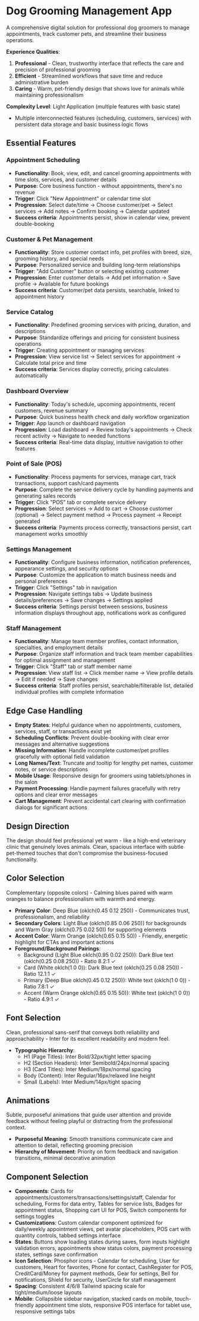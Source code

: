 # Dog Grooming Management App

A comprehensive digital solution for professional dog groomers to manage appointments, track customer pets, and streamline their business operations.

**Experience Qualities**: 
1. **Professional** - Clean, trustworthy interface that reflects the care and precision of professional grooming
2. **Efficient** - Streamlined workflows that save time and reduce administrative burden
3. **Caring** - Warm, pet-friendly design that shows love for animals while maintaining professionalism

**Complexity Level**: Light Application (multiple features with basic state)
- Multiple interconnected features (scheduling, customers, services) with persistent data storage and basic business logic flows

## Essential Features

### Appointment Scheduling
- **Functionality**: Book, view, edit, and cancel grooming appointments with time slots, services, and customer details
- **Purpose**: Core business function - without appointments, there's no revenue
- **Trigger**: Click "New Appointment" or calendar time slot
- **Progression**: Select date/time → Choose customer/pet → Select services → Add notes → Confirm booking → Calendar updated
- **Success criteria**: Appointments persist, show in calendar view, prevent double-booking

### Customer & Pet Management
- **Functionality**: Store customer contact info, pet profiles with breed, size, grooming history, and special needs
- **Purpose**: Personalized service and building long-term relationships
- **Trigger**: "Add Customer" button or selecting existing customer
- **Progression**: Enter customer details → Add pet information → Save profile → Available for future bookings
- **Success criteria**: Customer/pet data persists, searchable, linked to appointment history

### Service Catalog
- **Functionality**: Predefined grooming services with pricing, duration, and descriptions
- **Purpose**: Standardize offerings and pricing for consistent business operations
- **Trigger**: Creating appointment or managing services
- **Progression**: View service list → Select services for appointment → Calculate total price and time
- **Success criteria**: Services display correctly, pricing calculates automatically

### Dashboard Overview
- **Functionality**: Today's schedule, upcoming appointments, recent customers, revenue summary
- **Purpose**: Quick business health check and daily workflow organization
- **Trigger**: App launch or dashboard navigation
- **Progression**: Load dashboard → Review today's appointments → Check recent activity → Navigate to needed functions
- **Success criteria**: Real-time data display, intuitive navigation to other features

### Point of Sale (POS)
- **Functionality**: Process payments for services, manage cart, track transactions, support cash/card payments
- **Purpose**: Complete the service delivery cycle by handling payments and generating sales records
- **Trigger**: Click "POS" tab or complete service delivery
- **Progression**: Select services → Add to cart → Choose customer (optional) → Select payment method → Process payment → Receipt generated
- **Success criteria**: Payments process correctly, transactions persist, cart management works smoothly

### Settings Management
- **Functionality**: Configure business information, notification preferences, appearance settings, and security options
- **Purpose**: Customize the application to match business needs and personal preferences
- **Trigger**: Click "Settings" tab in navigation
- **Progression**: Navigate settings tabs → Update business details/preferences → Save changes → Settings applied
- **Success criteria**: Settings persist between sessions, business information displays throughout app, notifications work as configured

### Staff Management
- **Functionality**: Manage team member profiles, contact information, specialties, and employment details
- **Purpose**: Organize staff information and track team member capabilities for optimal assignment and management
- **Trigger**: Click "Staff" tab or staff member name
- **Progression**: View staff list → Click member name → View profile details → Edit if needed → Save changes
- **Success criteria**: Staff profiles persist, searchable/filterable list, detailed individual profiles with complete information

## Edge Case Handling
- **Empty States**: Helpful guidance when no appointments, customers, services, staff, or transactions exist yet
- **Scheduling Conflicts**: Prevent double-booking with clear error messages and alternative suggestions
- **Missing Information**: Handle incomplete customer/pet profiles gracefully with optional field validation
- **Long Names/Text**: Truncate and tooltip for lengthy pet names, customer notes, or service descriptions
- **Mobile Usage**: Responsive design for groomers using tablets/phones in the salon
- **Payment Processing**: Handle payment failures gracefully with retry options and clear error messages
- **Cart Management**: Prevent accidental cart clearing with confirmation dialogs for significant actions

## Design Direction
The design should feel professional yet warm - like a high-end veterinary clinic that genuinely loves animals. Clean, spacious interface with subtle pet-themed touches that don't compromise the business-focused functionality.

## Color Selection
Complementary (opposite colors) - Calming blues paired with warm oranges to balance professionalism with warmth and energy.

- **Primary Color**: Deep Blue (oklch(0.45 0.12 250)) - Communicates trust, professionalism, and reliability
- **Secondary Colors**: Light Blue (oklch(0.85 0.06 250)) for backgrounds and Warm Gray (oklch(0.75 0.02 50)) for supporting elements  
- **Accent Color**: Warm Orange (oklch(0.65 0.15 50)) - Friendly, energetic highlight for CTAs and important actions
- **Foreground/Background Pairings**:
  - Background (Light Blue oklch(0.95 0.02 250)): Dark Blue text (oklch(0.25 0.08 250)) - Ratio 8.2:1 ✓
  - Card (White oklch(1 0 0)): Dark Blue text (oklch(0.25 0.08 250)) - Ratio 12.1:1 ✓  
  - Primary (Deep Blue oklch(0.45 0.12 250)): White text (oklch(1 0 0)) - Ratio 7.8:1 ✓
  - Accent (Warm Orange oklch(0.65 0.15 50)): White text (oklch(1 0 0)) - Ratio 4.9:1 ✓

## Font Selection
Clean, professional sans-serif that conveys both reliability and approachability - Inter for its excellent readability and modern feel.

- **Typographic Hierarchy**: 
  - H1 (Page Titles): Inter Bold/32px/tight letter spacing
  - H2 (Section Headers): Inter Semibold/24px/normal spacing  
  - H3 (Card Titles): Inter Medium/18px/normal spacing
  - Body (Content): Inter Regular/16px/relaxed line height
  - Small (Labels): Inter Medium/14px/tight spacing

## Animations
Subtle, purposeful animations that guide user attention and provide feedback without feeling playful or distracting from the professional context.

- **Purposeful Meaning**: Smooth transitions communicate care and attention to detail, reflecting grooming precision
- **Hierarchy of Movement**: Priority on form feedback and navigation transitions, minimal decorative animation

## Component Selection
- **Components**: Cards for appointments/customers/transactions/settings/staff, Calendar for scheduling, Forms for data entry, Tables for service lists, Badges for appointment status, Shopping cart UI for POS, Switch components for settings toggles
- **Customizations**: Custom calendar component optimized for daily/weekly appointment views, pet avatar placeholders, POS cart with quantity controls, tabbed settings interface
- **States**: Buttons show loading states during saves, form inputs highlight validation errors, appointments show status colors, payment processing states, settings save confirmation
- **Icon Selection**: Phosphor icons - Calendar for scheduling, User for customers, Heart for favorites, Phone for contact, CashRegister for POS, CreditCard/Money for payment methods, Gear for settings, Bell for notifications, Shield for security, UserCircle for staff management
- **Spacing**: Consistent 4/6/8 Tailwind spacing scale for tight/medium/loose layouts
- **Mobile**: Collapsible sidebar navigation, stacked cards on mobile, touch-friendly appointment time slots, responsive POS interface for tablet use, responsive settings tabs